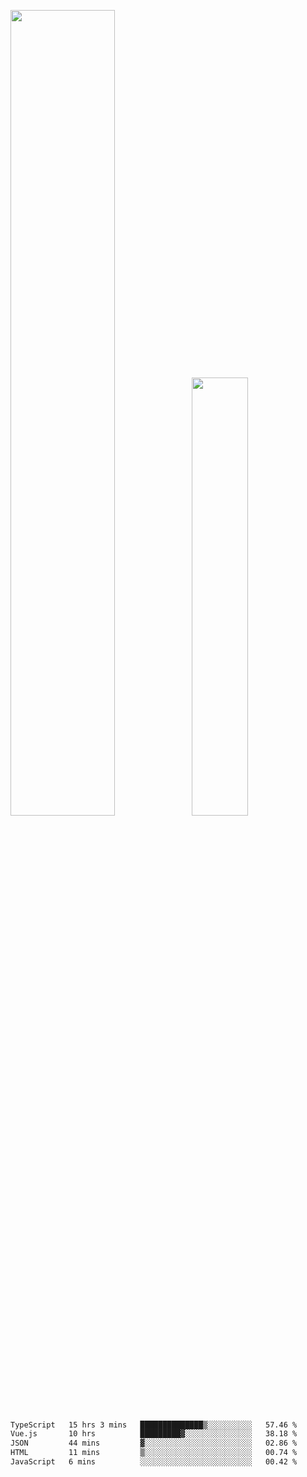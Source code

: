 <img align="" width="57.5%" src="https://github-readme-stats.vercel.app/api?username=Dream4ever&hide_title=true&hide_border=true&count_private=true&show_icons=true&include_all_commits=true&line_height=21" /><img align="" width="42.4%" src="https://github-readme-stats.vercel.app/api/top-langs/?username=Dream4ever&hide_title=true&count_private=true&show_icons=true&langs_count=6&hide_border=true&layout=compact" />

<!--START_SECTION:waka-->

```txt
TypeScript   15 hrs 3 mins   ██████████████▒░░░░░░░░░░   57.46 %
Vue.js       10 hrs          █████████▓░░░░░░░░░░░░░░░   38.18 %
JSON         44 mins         ▓░░░░░░░░░░░░░░░░░░░░░░░░   02.86 %
HTML         11 mins         ▒░░░░░░░░░░░░░░░░░░░░░░░░   00.74 %
JavaScript   6 mins          ░░░░░░░░░░░░░░░░░░░░░░░░░   00.42 %
```

<!--END_SECTION:waka-->
